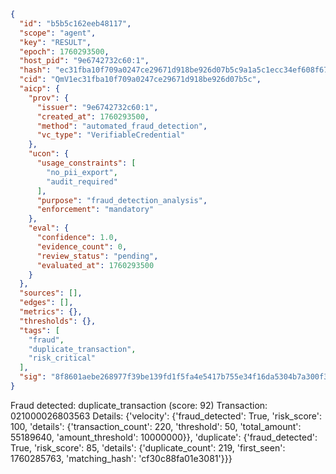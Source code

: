 ```json
{
  "id": "b5b5c162eeb48117",
  "scope": "agent",
  "key": "RESULT",
  "epoch": 1760293500,
  "host_pid": "9e6742732c60:1",
  "hash": "ec31fba10f709a0247ce29671d918be926d07b5c9a1a5c1ecc34ef608f67a5bd",
  "cid": "QmV1ec31fba10f709a0247ce29671d918be926d07b5c",
  "aicp": {
    "prov": {
      "issuer": "9e6742732c60:1",
      "created_at": 1760293500,
      "method": "automated_fraud_detection",
      "vc_type": "VerifiableCredential"
    },
    "ucon": {
      "usage_constraints": [
        "no_pii_export",
        "audit_required"
      ],
      "purpose": "fraud_detection_analysis",
      "enforcement": "mandatory"
    },
    "eval": {
      "confidence": 1.0,
      "evidence_count": 0,
      "review_status": "pending",
      "evaluated_at": 1760293500
    }
  },
  "sources": [],
  "edges": [],
  "metrics": {},
  "thresholds": {},
  "tags": [
    "fraud",
    "duplicate_transaction",
    "risk_critical"
  ],
  "sig": "8f8601aebe268977f39be139fd1f5fa4e5417b755e34f16da5304b7a300f31b8"
}
```

Fraud detected: duplicate_transaction (score: 92)
Transaction: 021000026803563
Details: {'velocity': {'fraud_detected': True, 'risk_score': 100, 'details': {'transaction_count': 220, 'threshold': 50, 'total_amount': 55189640, 'amount_threshold': 10000000}}, 'duplicate': {'fraud_detected': True, 'risk_score': 85, 'details': {'duplicate_count': 219, 'first_seen': 1760285763, 'matching_hash': 'cf30c88fa01e3081'}}}